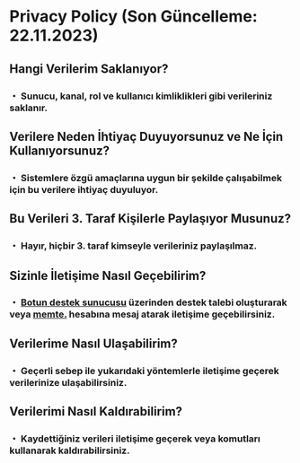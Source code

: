 # Privacy Policy (Son Güncelleme: 22.11.2023)
## Hangi Verilerim Saklanıyor?
### ・ Sunucu, kanal, rol ve kullanıcı kimliklikleri gibi verileriniz saklanır.
## Verilere Neden İhtiyaç Duyuyorsunuz ve Ne İçin Kullanıyorsunuz?
### ・ Sistemlere özgü amaçlarına uygun bir şekilde çalışabilmek için bu verilere ihtiyaç duyuluyor.
## Bu Verileri 3. Taraf Kişilerle Paylaşıyor Musunuz?
### ・ Hayır, hiçbir 3. taraf kimseyle verileriniz paylaşılmaz.
## Sizinle İletişime Nasıl Geçebilirim?
### ・ [Botun destek sunucusu](https://discord.gg/vuwb5esqkx) üzerinden destek talebi oluşturarak veya [memte.](https://discord.com/users/690634258691391589) hesabına mesaj atarak iletişime geçebilirsiniz.
## Verilerime Nasıl Ulaşabilirim?
### ・ Geçerli sebep ile yukarıdaki yöntemlerle iletişime geçerek verilerinize ulaşabilirsiniz.
## Verilerimi Nasıl Kaldırabilirim?
### ・ Kaydettiğiniz verileri iletişime geçerek veya komutları kullanarak kaldırabilirsiniz.
